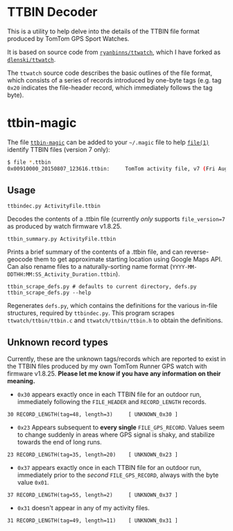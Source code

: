 # TTBIN Decoder

This is a utility to help delve into the details of the TTBIN file
format produced by TomTom GPS Sport Watches.

It is based on source code from
[`ryanbinns/ttwatch`](http://github.com/ryanbinns/ttwatch), which I have forked as
[`dlenski/ttwatch`](http://github.com/dlenski/ttwatch).

The `ttwatch` source code describes the basic outlines of the file
format, which consists of a series of records introduced by one-byte
tags (e.g. tag `0x20` indicates the file-header record, which
immediately follows the tag byte).

# ttbin-magic

The file [`ttbin-magic`](ttbin-magic) can be added to your `~/.magic` file to help
[`file(1)`](http://en.wikipedia.org/wiki/File_%28command%29) identify
TTBIN files (version 7 only):

```sh
$ file *.ttbin
0x00910000_20150807_123616.ttbin:     TomTom activity file, v7 (Fri Aug  7 11:49:22 2015, device firmware 1.8.42, product ID 1001)
```

## Usage

    ttbindec.py ActivityFile.ttbin

Decodes the contents of a .ttbin file (currently *only* supports `file_version=7`
as produced by watch firmware v1.8.25.

    ttbin_summary.py ActivityFile.ttbin

Prints a brief summary of the contents of a .ttbin file, and can
reverse-geocode them to get approximate starting location using Google
Maps API. Can also rename files to a naturally-sorting name format
(`YYYY-MM-DDTHH:MM:SS_Activity_Duration.ttbin`).

    ttbin_scrape_defs.py # defaults to current directory, defs.py
    ttbin_scrape_defs.py --help

Regenerates `defs.py`, which contains the definitions for the various
in-file structures, required by `ttbindec.py`. This program scrapes
`ttwatch/ttbin/ttbin.c` and `ttwatch/ttbin/ttbin.h` to obtain the
definitions.

## Unknown record types

Currently, these are the unknown tags/records which are reported to exist in
the TTBIN files produced by my own TomTom Runner GPS watch with
firmware v1.8.25. **Please let me know if you have any information on
their meaning.**

* `0x30` appears exactly once in each TTBIN file for an outdoor run,
immediately following the `FILE_HEADER` and `RECORD_LENGTH` records.

```
30 RECORD_LENGTH(tag=48, length=3)     [ UNKNOWN_0x30 ]
```

* `0x23` Appears subsequent to **every single** `FILE_GPS_RECORD`. Values seem to
change suddenly in areas where GPS signal is shaky, and stabilize
towards the end of long runs.

```
23 RECORD_LENGTH(tag=35, length=20)    [ UNKNOWN_0x23 ]
```

* `0x37` appears exactly once in each TTBIN file for an outdoor run,
immediately prior to the *second* `FILE_GPS_RECORD`, always with the
byte value `0x01`.

```
37 RECORD_LENGTH(tag=55, length=2)     [ UNKNOWN_0x37 ]
```

* `0x31` doesn't appear in any of my activity files.

```
31 RECORD_LENGTH(tag=49, length=11)    [ UNKNOWN_0x31 ]
```

